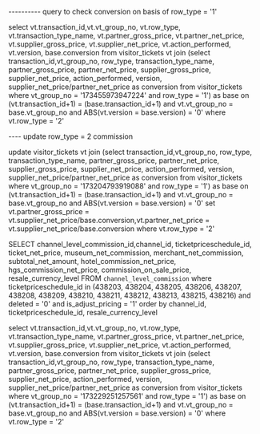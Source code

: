 ---------- query to check conversion on basis of row_type = '1'

select vt.transaction_id,vt.vt_group_no, vt.row_type, vt.transaction_type_name, vt.partner_gross_price, vt.partner_net_price, vt.supplier_gross_price, vt.supplier_net_price, vt.action_performed, vt.version, base.conversion from visitor_tickets vt join  (select transaction_id,vt_group_no, row_type, transaction_type_name, partner_gross_price, partner_net_price, supplier_gross_price, supplier_net_price, action_performed, version, supplier_net_price/partner_net_price as conversion from visitor_tickets where vt_group_no = '173455973947224' and row_type = '1') as base on (vt.transaction_id+1) = (base.transaction_id+1) and vt.vt_group_no = base.vt_group_no and ABS(vt.version = base.version) = '0' where vt.row_type = '2'


---- update row_type = 2 commission

update visitor_tickets vt join  (select transaction_id,vt_group_no, row_type, transaction_type_name, partner_gross_price, partner_net_price, supplier_gross_price, supplier_net_price, action_performed, version, supplier_net_price/partner_net_price as conversion from visitor_tickets where vt_group_no = '173204793919088' and row_type = '1') as base on (vt.transaction_id+1) = (base.transaction_id+1) and vt.vt_group_no = base.vt_group_no and ABS(vt.version = base.version) = '0' set vt.partner_gross_price = vt.supplier_net_price/base.conversion,vt.partner_net_price = vt.supplier_net_price/base.conversion  where vt.row_type = '2'


SELECT channel_level_commission_id,channel_id, ticketpriceschedule_id, ticket_net_price, museum_net_commission, merchant_net_commission, subtotal_net_amount, hotel_commission_net_price, hgs_commission_net_price, commission_on_sale_price, resale_currency_level FROM `channel_level_commission` where ticketpriceschedule_id in (438203,
438204,
438205,
438206,
438207,
438208,
438209,
438210,
438211,
438212,
438213,
438215,
438216) and deleted = '0' and is_adjust_pricing = '1' order by channel_id, ticketpriceschedule_id, resale_currency_level



select vt.transaction_id,vt.vt_group_no, vt.row_type, vt.transaction_type_name, vt.partner_gross_price, vt.partner_net_price, vt.supplier_gross_price, vt.supplier_net_price, vt.action_performed, vt.version, base.conversion from visitor_tickets vt join  (select transaction_id,vt_group_no, row_type, transaction_type_name, partner_gross_price, partner_net_price, supplier_gross_price, supplier_net_price, action_performed, version, supplier_net_price/partner_net_price as conversion from visitor_tickets where vt_group_no = '173229251257561' and row_type = '1') as base on (vt.transaction_id+1) = (base.transaction_id+1) and vt.vt_group_no = base.vt_group_no and ABS(vt.version = base.version) = '0' where vt.row_type = '2'